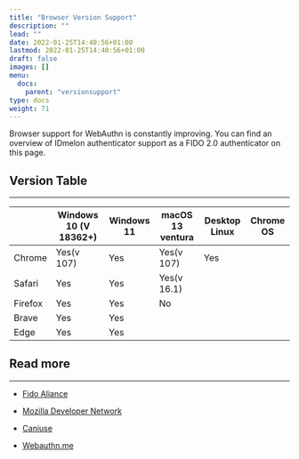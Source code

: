 ```yaml
---
title: "Browser Version Support"
description: ""
lead: ""
date: 2022-01-25T14:40:56+01:00
lastmod: 2022-01-25T14:40:56+01:00
draft: false
images: []
menu:
  docs:
    parent: "versionsupport"
type: docs
weight: 71
---
```


Browser support for WebAuthn is constantly improving. You can find an overview of  IDmelon authenticator support as a FIDO 2.0 authenticator on this page.

## Version Table

<hr class="hr-line">

<div class="tableV2">
<table class="tableV2">
        <thead class="theadV2">
          <tr class = "trV2">
          <th class="thw_s thV2"></th>
          <th class=" thV2 ">Windows 10 <span class="small">(V 18362+)</span></th>
          <th class=" thV2 ">Windows 11 </th>
          <th class=" thV2 ">macOS 13 ventura</th>
          <th class=" thV2 ">Desktop Linux</th>
          <th class="thw_e thV2 lastChild ">Chrome OS</th>
        </tr></thead>
        <tbody class="tbodyV2">
          <tr class = "trV2">
            <td class="firstChild">Chrome</th>
            <td class="tdV2 tdV2y">Yes<span class="small">(v 107)</span></td>
            <td class="tdV2 tdV2y">Yes</td>
            <td class="tdV2 tdV2y">Yes<span class="small">(v 107)</span></td>
            <td class="tdV2 tdV2y">Yes</td>
            <td class="tdV2"></td>
          </tr>
          <tr class="trV2">
            <td class="firstChild">Safari</th>
            <td class="tdV2 tdV2y">Yes</td>
            <td class="tdV2 tdV2y">Yes</td>
            <td class="tdV2 tdV2y">Yes<span class="small">(v 16.1)</span></td>
            <td class="tdV2"></td>
            <td class="tdV2"></td>
          </tr>
          <tr class = "trV2">
            <td class="firstChild">Firefox</th>
            <td class="tdV2 tdV2y">Yes</td>
            <td class="tdV2 tdV2y">Yes</td>
            <td class="tdV2 tdV2n">No</td>
            <td class="tdV2"></td>
            <td class="tdV2"></td>
          </tr>
          <tr class = "trV2">
            <td class="firstChild">Brave</th>
            <td class="tdV2 tdV2y">Yes</td>
            <td class="tdV2 tdV2y">Yes</td>
            <td class="tdV2"></td>
            <td class="tdV2"></td>
            <td class="tdV2"></td>
          </tr>
          <tr class = "trV2">
            <td class="firstChild">Edge</th>
            <td class="tdV2 tdV2y">Yes</td>
            <td class="tdV2 tdV2y">Yes</td>
            <td class="tdV2"></td>
            <td class="tdV2"></td>
            <td class="tdV2"></td>
          </tr>
        </tbody>
      </table>
</div>

<style>
</style>

## Read more

<hr class="hr-line">

- [Fido Aliance](https://fidoalliance.org/fido2/fido2-web-authentication-webauthn/)

- [Mozilla Developer Network](https://developer.mozilla.org/en-US/docs/Web/API/Web_Authentication_API#authenticatorresponse)

- [Caniuse](https://caniuse.com/?search=webauthn)

- [Webauthn.me](https://webauthn.me/browser-support)
